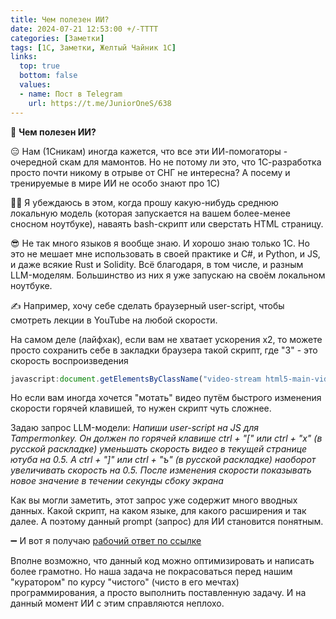 ```yaml
---
title: Чем полезен ИИ?
date: 2024-07-21 12:53:00 +/-TTTT
categories: [Заметки]
tags: [1С, Заметки, Желтый Чайник 1С]
links:
  top: true
  bottom: false
  values:
  - name: Пост в Telegram
    url: https://t.me/JuniorOneS/638
---
```


🤔 **Чем полезен ИИ?**

😑 Нам (1Сникам) иногда кажется, что все эти ИИ-помогаторы - очередной скам для мамонтов. 
Но не потому ли это, что 1С-разработка просто почти никому в отрыве от СНГ не интересна? А посему и тренируемые в мире ИИ не особо знают про 1С)

😶‍🌫️ Я убеждаюсь в этом, когда прошу какую-нибудь среднюю локальную модель (которая запускается на вашем более-менее сносном ноутбуке), наваять bash-скрипт или сверстать HTML страницу. 

😎 Не так много языков я вообще знаю. И хорошо знаю только 1С. Но это не мешает мне использовать в своей практике и C#, и Python, и JS, и даже всякие Rust и Solidity. Всё благодаря, в том числе, и разным LLM-моделям. Большинство из них я уже запускаю на своём локальном ноутбуке.

✍️ Например, хочу себе сделать браузерный user-script, чтобы смотреть лекции в YouTube на любой скорости. 

На самом деле (лайфхак), если вам не хватает ускорения x2, то можете просто сохранить себе в закладки браузера такой скрипт, где "3" - это скорость воспроизведения

```javascript
javascript:document.getElementsByClassName("video-stream html5-main-video")[0].playbackRate = 3;
```

Но если вам иногда хочется "мотать" видео путём быстрого изменения скорости горячей клавишей, то нужен скрипт чуть сложнее.

Задаю запрос LLM-модели:
_Напиши user-script на JS для Tampermonkey. Он должен по горячей клавише ctrl + "[" или ctrl + "х" (в русской раскладке) уменьшать скорость видео в текущей странице ютуба на 0.5. А ctrl + "]" или ctrl + "ъ" (в русской раскладке) наоборот увеличивать скорость на 0.5. После изменения скорости показывать новое значение в течении секунды сбоку экрана_

Как вы могли заметить, этот запрос уже содержит много вводных данных. Какой скрипт, на каком языке, для какого расширения и так далее. А поэтому данный prompt (запрос) для ИИ становится понятным. 

➖ И вот я получаю [рабочий ответ по ссылке](https://gist.github.com/SeiOkami/6bd85e5456a93df95292223036a497b0)

Вполне возможно, что данный код можно оптимизировать и написать более грамотно. Но наша задача не покрасоваться перед нашим "куратором" по курсу "чистого" (чисто в его мечтах) программирования, а просто выполнить поставленную задачу. И на данный момент ИИ с этим справляются неплохо.